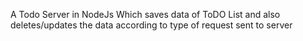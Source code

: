 A Todo Server in NodeJs Which saves data of ToDO List and also deletes/updates the data according to type of request sent to server
